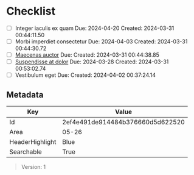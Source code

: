 # Checklist

- [ ] Integer iaculis ex quam
  Due: 2024-04-20
  Created: 2024-03-31 00:44:11.50
- [ ] Morbi imperdiet consectetur
  Due: 2024-04-03
  Created: 2024-03-31 00:44:30.72
- [ ] [Maecenas auctor](https://www.google.com/search?q=somequeryhere1)
  Due:
  Created: 2024-03-31 00:44:38.85
- [ ] [Suspendisse at dolor](https://www.google.com/search?q=somequeryhere2)
  Due: 2024-03-28
  Created: 2024-03-31 00:53:02.74
- [ ] Vestibulum eget
  Due:
  Created: 2024-04-02 00:37:24.14

## Metadata

| Key | Value |
| - | - |
| Id | 2ef4e491de914484b376660d5d622520 |
| Area | 05-26 |
| HeaderHighlight | Blue |
| Searchable | True |

> Version: 1